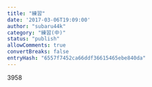 ```yaml
---
title: "練習"
date: '2017-03-06T19:09:00'
author: "subaru44k"
category: "練習(中)"
status: "publish"
allowComments: true
convertBreaks: false
entryHash: "6557f7452ca66ddf36615465ebe840da"
---
```

3958
